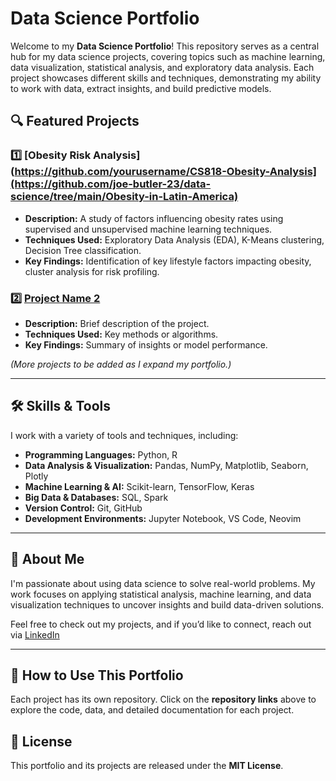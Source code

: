 # Data Science Portfolio

Welcome to my **Data Science Portfolio**! This repository serves as a central hub for my data science projects, covering topics such as machine learning, data visualization, statistical analysis, and exploratory data analysis. Each project showcases different skills and techniques, demonstrating my ability to work with data, extract insights, and build predictive models.

## 🔍 Featured Projects

### 1️⃣ [Obesity Risk Analysis](https://github.com/yourusername/CS818-Obesity-Analysis](https://github.com/joe-butler-23/data-science/tree/main/Obesity-in-Latin-America)
- **Description:** A study of factors influencing obesity rates using supervised and unsupervised machine learning techniques.
- **Techniques Used:** Exploratory Data Analysis (EDA), K-Means clustering, Decision Tree classification.
- **Key Findings:** Identification of key lifestyle factors impacting obesity, cluster analysis for risk profiling.

### 2️⃣ [Project Name 2](https://github.com/yourusername/another-project)
- **Description:** Brief description of the project.
- **Techniques Used:** Key methods or algorithms.
- **Key Findings:** Summary of insights or model performance.

*(More projects to be added as I expand my portfolio.)*

---

## 🛠 Skills & Tools
I work with a variety of tools and techniques, including:

- **Programming Languages:** Python, R
- **Data Analysis & Visualization:** Pandas, NumPy, Matplotlib, Seaborn, Plotly
- **Machine Learning & AI:** Scikit-learn, TensorFlow, Keras
- **Big Data & Databases:** SQL, Spark
- **Version Control:** Git, GitHub
- **Development Environments:** Jupyter Notebook, VS Code, Neovim

---

## 📌 About Me
I'm passionate about using data science to solve real-world problems. My work focuses on applying statistical analysis, machine learning, and data visualization techniques to uncover insights and build data-driven solutions.

Feel free to check out my projects, and if you’d like to connect, reach out via [LinkedIn](https://www.linkedin.com/in/joerbutler/)

---

## 🚀 How to Use This Portfolio
Each project has its own repository. Click on the **repository links** above to explore the code, data, and detailed documentation for each project.


## 📜 License
This portfolio and its projects are released under the **MIT License**.
